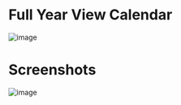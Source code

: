 # Full Year View Calendar

![image](https://user-images.githubusercontent.com/72864817/173788759-01277117-a6cd-4208-8c03-9021bc0a0240.png)

# Screenshots

![image](https://user-images.githubusercontent.com/72864817/175514753-b4854e48-7cfa-4c60-8286-2593b3dfe5ab.png)





